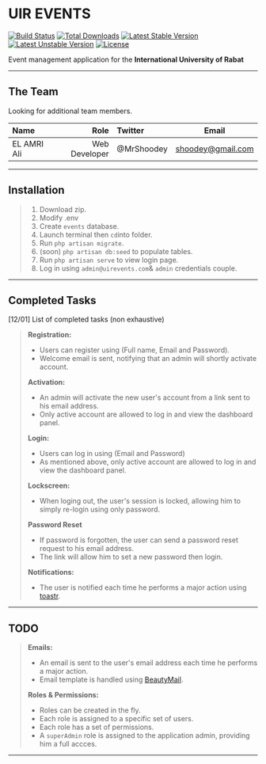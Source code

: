 UIR **EVENTS**
===================

[![Build Status](https://travis-ci.org/laravel/framework.svg)](https://travis-ci.org/laravel/framework)
[![Total Downloads](https://poser.pugx.org/laravel/framework/d/total.svg)](https://packagist.org/packages/laravel/framework)
[![Latest Stable Version](https://poser.pugx.org/laravel/framework/v/stable.svg)](https://packagist.org/packages/laravel/framework)
[![Latest Unstable Version](https://poser.pugx.org/laravel/framework/v/unstable.svg)](https://packagist.org/packages/laravel/framework)
[![License](https://poser.pugx.org/laravel/framework/license.svg)](https://packagist.org/packages/laravel/framework)


Event management application for the **International University of Rabat**

---------------

The Team
-----------

Looking for additional team members.

| Name     | Role  | Twitter| Email |
| :------- | ----: | :----  | :---: |
| EL AMRI Ali | Web Developer | @MrShoodey | shoodey@gmail.com |


-------------------

Installation
-------------

> 1.  Download zip.
> 2.  Modify .env
> 3.  Create  `events` database.
> 4.  Launch terminal then `cd`into folder.
> 5.  Run `php artisan migrate`.
> 6.  (soon) `php artisan db:seed` to populate tables.
> 7.  Run `php artisan serve` to view login page.
> 8.  Log in using `admin@uirevents.com`& `admin` credentials couple.

----------------------------

Completed Tasks
--------------------

[12/01] List of completed tasks (non exhaustive)

> **Registration:**
> 
> * Users can register using (Full name, Email and Password).
> * Welcome email is sent, notifying that an admin will shortly activate account.
> 
> **Activation:**
> 
> * An admin will activate the new user's account from a link sent to his email address.
> * Only active account are allowed to log in and view the dashboard panel.
> 
> **Login:**
> 
> * Users can log in using (Email and Password)
> * As mentioned above, only active account are allowed to log in and view the dashboard panel.
>
> **Lockscreen:**
> 
> * When loging out, the user's session is locked, allowing him to simply re-login using only password.
>
> **Password Reset**
>
> * If password is forgotten, the user can send a password reset request to his email address.
> * The link will allow him to set a new password then login.
> 
> **Notifications:**
> 
> * The user is notified each time he performs a major action using [toastr](https://github.com/CodeSeven/toastr).
> 

----------

TODO
-------

> **Emails:**
>
> * An email is sent to the user's email address each time he performs a major action.
> * Email template is handled using [BeautyMail](https://github.com/Snowfire/Beautymail).
>
> **Roles & Permissions:**
> 
> * Roles can be created in the fly.
> * Each role is assigned to a specific set of users.
> * Each role has a set of permissions.
> * A `superAdmin` role is assigned to the application admin, providing him a full accces.
> 

-----------